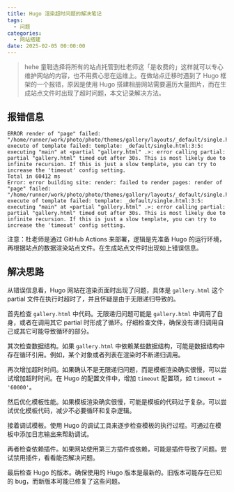 ```yaml
---
title: Hugo 渲染超时问题的解决笔记
tags:
  - 问题
categories:
  - 网站搭建
date: 2025-02-05 00:00:00
---
```


> hehe 童鞋选择将所有的站点托管到杜老师这「是收费的」这样就可以专心维护网站的内容，也不用费心思在运维上。在做站点迁移时遇到了 Hugo 框架的一个报错，原因是使用 Hugo 搭建相册网站需要遍历大量图片，而在生成站点文件时出现了超时问题，本文记录解决方法。

<!-- more -->

## 报错信息

```
ERROR render of "page" failed: "/home/runner/work/photo/photo/themes/gallery/layouts/_default/single.html:3:5": execute of template failed: template: _default/single.html:3:5: executing "main" at <partial "gallery.html" .>: error calling partial: partial "gallery.html" timed out after 30s. This is most likely due to infinite recursion. If this is just a slow template, you can try to increase the 'timeout' config setting.
Total in 60412 ms
Error: error building site: render: failed to render pages: render of "page" failed: "/home/runner/work/photo/photo/themes/gallery/layouts/_default/single.html:3:5": execute of template failed: template: _default/single.html:3:5: executing "main" at <partial "gallery.html" .>: error calling partial: partial "gallery.html" timed out after 30s. This is most likely due to infinite recursion. If this is just a slow template, you can try to increase the 'timeout' config setting.
```

注意：杜老师是通过 GitHub Actions 来部署，逻辑是先准备 Hugo 的运行环境，再根据站点的数据渲染站点文件。在生成站点文件时出现如上错误信息。

## 解决思路

从错误信息看，Hugo 网站在渲染页面时出现了问题，具体是 `gallery.html` 这个 partial 文件在执行时超时了，并且怀疑是由于无限递归导致的。

首先检查 `gallery.html` 中代码。无限递归问题可能是 `gallery.html` 中调用了自身，或者在调用其它 partial 时形成了循环。仔细检查文件，确保没有递归调用自己或其它可能导致循环的部分。

其次检查数据结构。如果 `gallery.html` 中依赖某些数据结构，可能是数据结构中存在循环引用。例如，某个对象或者列表在渲染时不断递归调用。

再次增加超时时间。如果确认不是无限递归问题，而是模板渲染确实很慢，可以尝试增加超时时间。在 Hugo 的配置文件中，增加 `timeout` 配置项，如 `timeout = '60000'`。

然后优化模板性能。如果模板渲染确实很慢，可能是模板的代码过于复杂。可以尝试优化模板代码，减少不必要循环和复杂逻辑。

接着调试模板。使用 Hugo 的调试工具来逐步检查模板的执行过程。可通过在模板中添加日志输出来帮助调试。

再者检查依赖插件。如果网站使用第三方插件或依赖，可能是插件导致了问题。尝试禁用插件，看看能否解决问题。

最后检查 Hugo 的版本。确保使用的 Hugo 版本是最新的。旧版本可能存在已知的 bug，而新版本可能已修复了这些问题。